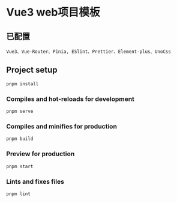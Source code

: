 # Vue3 web项目模板

## 已配置

```
Vue3、Vue-Router、Pinia, ESlint、Prettier、Element-plus、UnoCss
```

## Project setup

```
pnpm install
```

### Compiles and hot-reloads for development

```
pnpm serve
```

### Compiles and minifies for production

```
pnpm build
```

### Preview for production

```
pnpm start
```

### Lints and fixes files

```
pnpm lint
```
